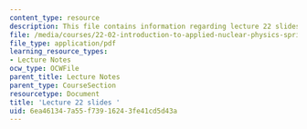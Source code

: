 ```yaml
---
content_type: resource
description: This file contains information regarding lecture 22 slides
file: /media/courses/22-02-introduction-to-applied-nuclear-physics-spring-2012/6ea461347a55f73916243fe41cd5d43a_MIT22_02S12_lec22.pdf
file_type: application/pdf
learning_resource_types:
- Lecture Notes
ocw_type: OCWFile
parent_title: Lecture Notes
parent_type: CourseSection
resourcetype: Document
title: 'Lecture 22 slides '
uid: 6ea46134-7a55-f739-1624-3fe41cd5d43a
---
```


